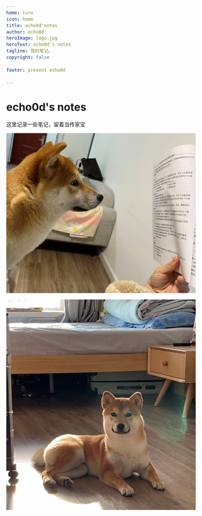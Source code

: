 ```yaml
---
home: ture
icon: home
title: echo0d'notes
author: echo0d
heroImage: logo.jpg
heroText: echo0d's notes
tagline: 我的笔记。
copyright: false

footer: present echo0d

---
```


# echo0d's notes



这里记录一些笔记，留着当传家宝

![mydog](./img/mydog1.jpg)

![mydog](./img/mydog2.jpg)
